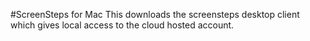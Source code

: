 #ScreenSteps for Mac
This downloads the screensteps desktop client which gives local access to the cloud hosted account.
